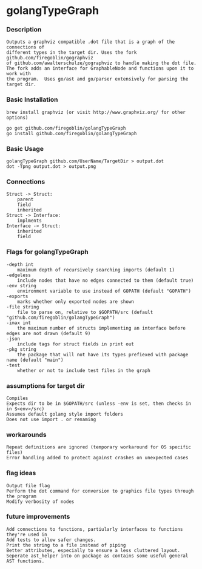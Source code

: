 <h1>golangTypeGraph</h1>

<h3>Description</h3>

	Outputs a graphviz compatible .dot file that is a graph of the connections of
	different types in the target dir. Uses the fork github.com/firegoblin/gographviz
	of github.com/awalterschulze/gographviz to handle making the dot file.
	The fork adds an interface for GraphableNode and functions upon it to work with
	the program.  Uses go/ast and go/parser extensively for parsing the target dir.

<h3>Basic Installation</h3>

	brew install graphviz (or visit http://www.graphviz.org/ for other options)

	go get github.com/firegoblin/golangTypeGraph
	go install github.com/firegoblin/golangTypeGraph

<h3>Basic Usage</h3>

	golangTypeGraph github.com/UserName/TargetDir > output.dot
	dot -Tpng output.dot > output.png

<h3>Connections</h3>

	Struct -> Struct:
		parent
		field
		inherited
	Struct -> Interface:
		implments
	Interface -> Struct:
		inherited
		field

<h3>Flags for golangTypeGraph</h3>

  	-depth int
    	maximum depth of recursively searching imports (default 1)
  	-edgeless
    	include nodes that have no edges connected to them (default true)
  	-env string
    	environment variable to use instead of GOPATH (default "GOPATH")
  	-exports
    	marks whether only exported nodes are shown
  	-file string
    	file to parse on, relative to $GOPATH/src (default "github.com/firegoblin/golangTypeGraph")
  	-imax int
    	the maximum number of structs implementing an interface before edges are not drawn (default 9)
    -json
    	include tags for struct fields in print out
  	-pkg string
    	the package that will not have its types prefiexed with package name (default "main")
  	-test
    	whether or not to include test files in the graph


<h3>assumptions for target dir</h3>

	Compiles
	Expects dir to be in $GOPATH/src (unless -env is set, then checks in in $<env>/src)
	Assumes default golang style import folders
	Does not use import . or renaming

<h3>workarounds</h3>

	Repeat definitions are ignored (temporary workaround for OS specific files)
	Error handling added to protect against crashes on unexpected cases


<h3>flag ideas</h3>

	Output file flag
	Perform the dot command for conversion to graphics file types through the program
	Modify verbosity of nodes


<h3>future improvements</h3>

	Add connections to functions, partiularly interfaces to functions they're used in
	Add tests to allow safer changes.
	Print the string to a file instead of piping
	Better attributes, especially to ensure a less cluttered layout.
	Seperate ast_helper into on package as contains some useful general AST functions.